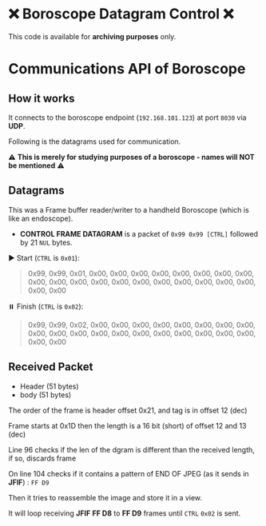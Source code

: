 # ❌ Boroscope Datagram Control ❌

This code is available for **archiving purposes** only.

# Communications API of Boroscope

## How it works

It connects to the boroscope endpoint (`192.168.101.123`) at port `8030` via **UDP**.

Following is the datagrams used for communication.

⚠️  **This is merely for studying purposes of a boroscope - names will NOT be mentioned** ⚠️

## Datagrams

This was a Frame buffer reader/writer to a handheld Boroscope (which is like an endoscope).

- **CONTROL FRAME DATAGRAM** is a packet of `0x99 0x99 [CTRL]` followed by 21 `NUL` bytes.

▶️  Start (`CTRL` is `0x01`):

 > 0x99, 0x99, 0x01, 0x00, 0x00, 0x00, 0x00, 0x00, 0x00, 0x00, 0x00, 
 > 0x00, 0x00, 0x00, 0x00, 0x00, 0x00, 0x00, 0x00, 0x00, 0x00, 0x00, 
 > 0x00, 0x00

⏸️ Finish (`CTRL` is `0x02`):

 > 0x99, 0x99, 0x02, 0x00, 0x00, 0x00, 0x00, 0x00, 0x00, 0x00, 0x00,
 > 0x00, 0x00, 0x00, 0x00, 0x00, 0x00, 0x00, 0x00, 0x00, 0x00, 0x00, 
 > 0x00, 0x00

## Received Packet

 - Header (51 bytes)
 - body (51 bytes)

The order of the frame is header offset 0x21, and tag is in offset 12 (dec)

Frame starts at 0x1D then the length is a 16 bit (short) of offset 12 and 13 (dec)

Line 96 checks if the len of the dgram is different than the received length, if so, discards frame

On line 104 checks if it contains a pattern of END OF JPEG (as it sends in **JFIF**) : `FF D9`

Then it tries to reassemble the image and store it in a view.

It will loop receiving **JFIF** **FF D8** to **FF D9** frames until `CTRL` `0x02` is sent.
